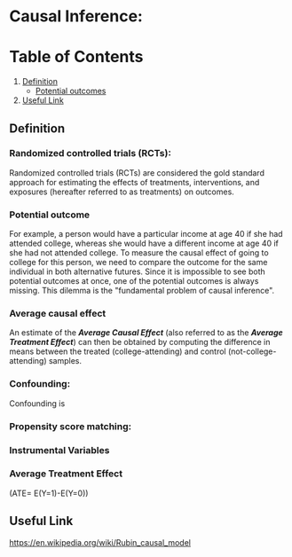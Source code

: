 # Causal Inference:
# Table of Contents
1. [Definition](#definition)
	* [Potential outcomes](#potential)
2. [Useful Link](#link)

## Definition <a name="definition"></a>
### Randomized controlled trials (RCTs):
Randomized controlled trials (RCTs) are considered the gold standard approach for estimating the effects of treatments, interventions, and exposures (hereafter referred to as treatments) on outcomes.

### Potential outcome <a name="potential"></a>
For example, a person would have a particular income at age 40 if she had attended college, whereas she would have a different income at age 40 if she had not attended college. To measure the causal effect of going to college for this person, we need to compare the outcome for the same individual in both alternative futures. Since it is impossible to see both potential outcomes at once, one of the potential outcomes is always missing. This dilemma is the "fundamental problem of causal inference". 

### Average causal effect
An estimate of the ***Average Causal Effect*** (also referred to as the ***Average Treatment Effect***) can then be obtained by computing the difference in means between the treated (college-attending) and control (not-college-attending) samples. 

### Confounding:
Confounding is 
### Propensity score matching: 

### Instrumental Variables

### Average Treatment Effect 
(ATE= E(Y=1)-E(Y=0))

## Useful Link <a name="link"></a>
https://en.wikipedia.org/wiki/Rubin_causal_model
